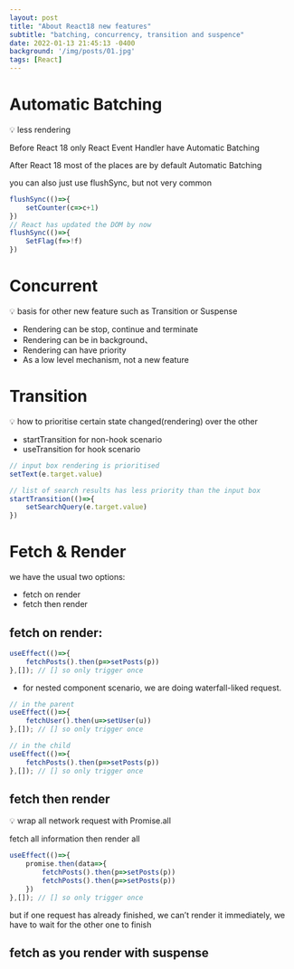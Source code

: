 ```yaml
---
layout: post
title: "About React18 new features"
subtitle: "batching, concurrency, transition and suspence"
date: 2022-01-13 21:45:13 -0400
background: '/img/posts/01.jpg'
tags: [React]
---
```


# 
# Automatic Batching

<aside>
💡 less rendering

</aside>

Before React 18 only React Event Handler have Automatic Batching

After React 18 most of the places are by default Automatic Batching

you can also just use flushSync, but not very common

```jsx
flushSync(()=>{
	setCounter(c=>c+1)
})
// React has updated the DOM by now
flushSync(()=>{
	SetFlag(f=>!f)
})
```

# Concurrent

<aside>
💡 basis for other new feature such as Transition or Suspense

</aside>

- Rendering can be stop, continue and terminate
- Rendering can be in background、
- Rendering can have priority
- As a low level mechanism, not a new feature

# Transition

<aside>
💡 how to prioritise certain state changed(rendering) over the other

</aside>

- startTransition for non-hook scenario
- useTransition for hook scenario

```jsx
// input box rendering is prioritised
setText(e.target.value)

// list of search results has less priority than the input box
startTransition(()=>{
	setSearchQuery(e.target.value)
})
```

# Fetch & Render

we have the usual two options:

- fetch on render
- fetch then render

## fetch on render:

```jsx
useEffect(()=>{
	fetchPosts().then(p=>setPosts(p))
},[]); // [] so only trigger once
```

- for nested component scenario, we are doing waterfall-liked request.

```jsx
// in the parent
useEffect(()=>{
	fetchUser().then(u=>setUser(u))
},[]); // [] so only trigger once

// in the child
useEffect(()=>{
	fetchPosts().then(p=>setPosts(p))
},[]); // [] so only trigger once
```

## fetch then render

<aside>
💡 wrap all network request with Promise.all

</aside>

fetch all information then render all

```jsx
useEffect(()=>{
	promise.then(data=>{
		fetchPosts().then(p=>setPosts(p))	
		fetchPosts().then(p=>setPosts(p))
	})
},[]); // [] so only trigger once
```

but if one request has already finished, we can’t render it immediately, we have to wait for the other one to finish

## fetch as you render with suspense